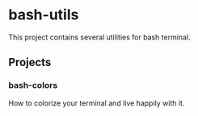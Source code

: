 # bash-utils

This project contains several utilities for bash terminal.

## Projects

### bash-colors
How to colorize your terminal and live happily with it.

